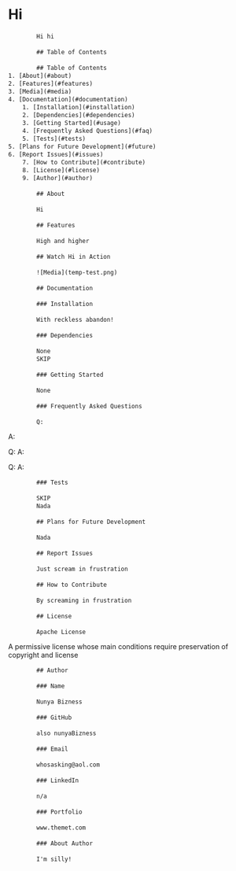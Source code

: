 # Hi

            Hi hi

            ## Table of Contents 

            ## Table of Contents
    1. [About](#about)
    2. [Features](#features)
    3. [Media](#media)
    4. [Documentation](#documentation)
        1. [Installation](#installation)
        2. [Dependencies](#dependencies)
        3. [Getting Started](#usage)
        4. [Frequently Asked Questions](#faq)
        5. [Tests](#tests)
    5. [Plans for Future Development](#future)
    6. [Report Issues](#issues)
        7. [How to Contribute](#contribute)
        8. [License](#license)
        9. [Author](#author)

            ## About

            Hi

            ## Features

            High and higher

            ## Watch Hi in Action

            ![Media](temp-test.png)

            ## Documentation

            ### Installation

            With reckless abandon!

            ### Dependencies

            None
            SKIP

            ### Getting Started

            None

            ### Frequently Asked Questions

            Q: 
A: 

Q: 
A: 

Q: 
A: 



            ### Tests

            SKIP
            Nada

            ## Plans for Future Development

            Nada

            ## Report Issues

            Just scream in frustration

            ## How to Contribute

            By screaming in frustration

            ## License

            Apache License
A permissive license whose main conditions require preservation of copyright and license

            ## Author

            ### Name

            Nunya Bizness

            ### GitHub

            also nunyaBizness

            ### Email

            whosasking@aol.com

            ### LinkedIn

            n/a

            ### Portfolio

            www.themet.com

            ### About Author

            I'm silly!
            